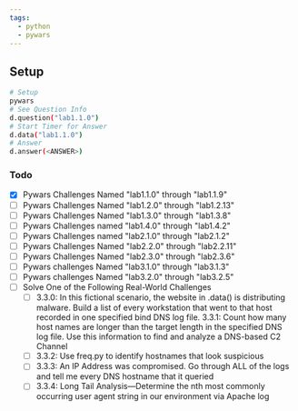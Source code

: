 ```yaml
---
tags:
  - python
  - pywars
---
```


## Setup

```bash
# Setup
pywars
# See Question Info
d.question("lab1.1.0")
# Start Timer for Answer
d.data("lab1.1.0")
# Answer
d.answer(<ANSWER>)
```

### Todo

- [x] Pywars Challenges Named "lab1.1.0" through "lab1.1.9"
- [ ] Pywars Challenges Named "lab1.2.0" through "lab1.2.13"
- [ ] Pywars Challenges Named "lab1.3.0" through "lab1.3.8"
- [ ] Pywars Challenges named "lab1.4.0" through "lab1.4.2"
- [ ] Pywars Challenges named "lab2.1.0" through "lab2.1.2"
- [ ] Pywars Challenges Named "lab2.2.0" through "lab2.2.11"
- [ ] Pywars Challenges Named "lab2.3.0" through "lab2.3.6"
- [ ] Pywars challenges Named "lab3.1.0" through "lab3.1.3"
- [ ] Pywars challenges Named "lab3.2.0" through "lab3.2.5"
- [ ] Solve One of the Following Real-World Challenges
    - [ ] 3.3.0: In this fictional scenario, the website in .data() is distributing malware. Build a list of every workstation that went to that host recorded in one specified bind DNS log file. 3.3.1: Count how many host names are longer than the target length in the specified DNS log file. Use this information to find and analyze a DNS-based C2 Channel
    - [ ] 3.3.2: Use freq.py to identify hostnames that look suspicious
    - [ ] 3.3.3: An IP Address was compromised. Go through ALL of the logs and tell me every DNS hostname that it queried
    - [ ] 3.3.4: Long Tail Analysis—Determine the nth most commonly occurring user agent string in our environment via Apache log